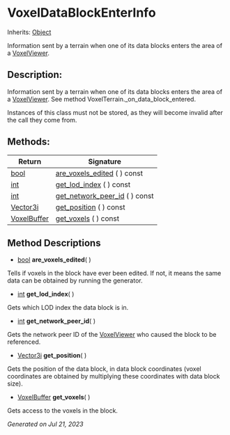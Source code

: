 # VoxelDataBlockEnterInfo

Inherits: [Object](https://docs.godotengine.org/en/stable/classes/class_object.html)


Information sent by a terrain when one of its data blocks enters the area of a [VoxelViewer](api/VoxelViewer.md).

## Description: 

Information sent by a terrain when one of its data blocks enters the area of a [VoxelViewer](api/VoxelViewer.md). See method VoxelTerrain._on_data_block_entered.

Instances of this class must not be stored, as they will become invalid after the call they come from.

## Methods: 


Return                                                                          | Signature                                               
------------------------------------------------------------------------------- | --------------------------------------------------------
[bool](https://docs.godotengine.org/en/stable/classes/class_bool.html)          | [are_voxels_edited](#i_are_voxels_edited) ( ) const     
[int](https://docs.godotengine.org/en/stable/classes/class_int.html)            | [get_lod_index](#i_get_lod_index) ( ) const             
[int](https://docs.godotengine.org/en/stable/classes/class_int.html)            | [get_network_peer_id](#i_get_network_peer_id) ( ) const 
[Vector3i](https://docs.godotengine.org/en/stable/classes/class_vector3i.html)  | [get_position](#i_get_position) ( ) const               
[VoxelBuffer](api/VoxelBuffer.md)                                               | [get_voxels](#i_get_voxels) ( ) const                   
<p></p>

## Method Descriptions

- [bool](https://docs.godotengine.org/en/stable/classes/class_bool.html)<span id="i_are_voxels_edited"></span> **are_voxels_edited**( ) 

Tells if voxels in the block have ever been edited. If not, it means the same data can be obtained by running the generator.

- [int](https://docs.godotengine.org/en/stable/classes/class_int.html)<span id="i_get_lod_index"></span> **get_lod_index**( ) 

Gets which LOD index the data block is in.

- [int](https://docs.godotengine.org/en/stable/classes/class_int.html)<span id="i_get_network_peer_id"></span> **get_network_peer_id**( ) 

Gets the network peer ID of the [VoxelViewer](api/VoxelViewer.md) who caused the block to be referenced.

- [Vector3i](https://docs.godotengine.org/en/stable/classes/class_vector3i.html)<span id="i_get_position"></span> **get_position**( ) 

Gets the position of the data block, in data block coordinates (voxel coordinates are obtained by multiplying these coordinates with data block size).

- [VoxelBuffer](api/VoxelBuffer.md)<span id="i_get_voxels"></span> **get_voxels**( ) 

Gets access to the voxels in the block.

_Generated on Jul 21, 2023_
